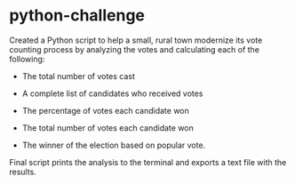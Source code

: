 # python-challenge

Created a Python script to help a small, rural town modernize its vote counting process by analyzing the votes and calculating each of the following:

  * The total number of votes cast

  * A complete list of candidates who received votes

  * The percentage of votes each candidate won

  * The total number of votes each candidate won

  * The winner of the election based on popular vote.

Final script prints the analysis to the terminal and exports a text file with the results.